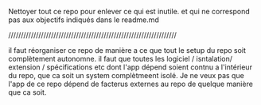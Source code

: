 

Nettoyer tout ce repo pour enlever ce qui est inutile. et qui ne correspond pas aux objectifs indiqués dans le readme.md

///////////////////////////////////////////////////////////////////

il faut réorganiser ce repo de manière a ce que tout le setup du repo soit complètement autonomne. il faut que toutes les logiciel / isntalation/ extension / spécifications etc dont l'app dépend soient contnu a l'intérieur du repo, que ca soit un system complètmeent isolé. Je ne veux pas que l'app de ce repo dépend de facterus externes au repo de quelque manière que ca soit. 